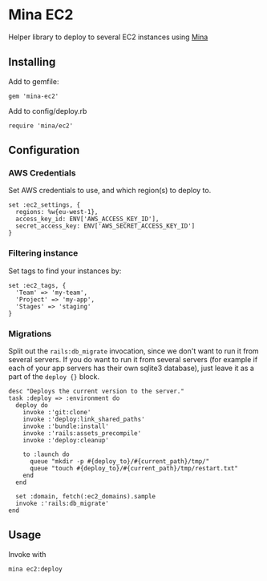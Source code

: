 # Mina EC2
Helper library to deploy to several EC2 instances using [Mina](https://github.com/mina-deploy/mina/)

## Installing

Add to gemfile:

    gem 'mina-ec2'

Add to config/deploy.rb

    require 'mina/ec2'

## Configuration
### AWS Credentials
Set AWS credentials to use, and which region(s) to deploy to.

    set :ec2_settings, {
      regions: %w{eu-west-1},
      access_key_id: ENV['AWS_ACCESS_KEY_ID'],
      secret_access_key: ENV['AWS_SECRET_ACCESS_KEY_ID']
    }

### Filtering instance
Set tags to find your instances by:

    set :ec2_tags, {
      'Team' => 'my-team',
      'Project' => 'my-app',
      'Stages' => 'staging'
    }

### Migrations
Split out the `rails:db_migrate` invocation, since we don't want to run it from several servers. If you do want to run it from several servers (for example if each of your app servers has their own sqlite3 database), just leave it as a part of the `deploy {}` block.

    desc "Deploys the current version to the server."
    task :deploy => :environment do
      deploy do
        invoke :'git:clone'
        invoke :'deploy:link_shared_paths'
        invoke :'bundle:install'
        invoke :'rails:assets_precompile'
        invoke :'deploy:cleanup'
    
        to :launch do
          queue "mkdir -p #{deploy_to}/#{current_path}/tmp/"
          queue "touch #{deploy_to}/#{current_path}/tmp/restart.txt"
        end
      end
    
      set :domain, fetch(:ec2_domains).sample
      invoke :'rails:db_migrate'
    end

## Usage
Invoke with

    mina ec2:deploy
